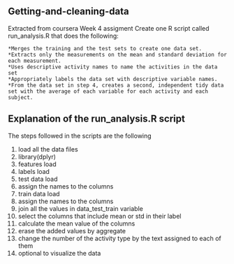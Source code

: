## Getting-and-cleaning-data
Extracted from coursera Week 4 assigment 
Create one R script called run_analysis.R that does the following:

    *Merges the training and the test sets to create one data set.
    *Extracts only the measurements on the mean and standard deviation for each measurement.
    *Uses descriptive activity names to name the activities in the data set
    *Appropriately labels the data set with descriptive variable names.
    *From the data set in step 4, creates a second, independent tidy data 
    set with the average of each variable for each activity and each subject.
    
 ## Explanation of the run_analysis.R script
   The steps followed in the scripts are the following
   1.	 load all the data files 
2.	library(dplyr)
3.	 features load
4.	 labels load
5.	 test data load 
6.	 assign the names to the columns
7.	 train data load 
8.	 assign the names to the columns
9.	  join all the values in data_test_train variable
10.	 select the columns that include mean or std in their label
11.	 calculate the mean value of the columns
12.	 erase the added values by aggregate
13.	 change the number of the activity type by the text assigned to each of them
14.	 optional to visualize the data
